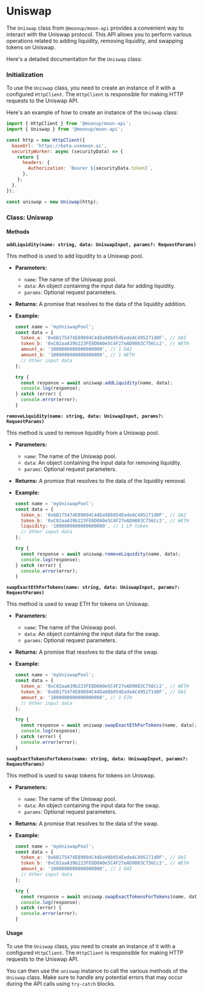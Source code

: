 # Uniswap

The `Uniswap` class from `@moonup/moon-api` provides a convenient way to interact with the Uniswap protocol. This API allows you to perform various operations related to adding liquidity, removing liquidity, and swapping tokens on Uniswap.

Here's a detailed documentation for the `Uniswap` class:

### Initialization

To use the `Uniswap` class, you need to create an instance of it with a configured `HttpClient`. The `HttpClient` is responsible for making HTTP requests to the Uniswap API.

Here's an example of how to create an instance of the `Uniswap` class:

```javascript
import { HttpClient } from '@moonup/moon-api';
import { Uniswap } from '@moonup/moon-api';

const http = new HttpClient({
  baseUrl: 'https://beta.usemoon.ai',
  securityWorker: async (securityData) => {
    return {
      headers: {
        Authorization: `Bearer ${securityData.token}`,
      },
    };
  },
});

const uniswap = new Uniswap(http);
```

### Class: Uniswap

#### Methods

**`addLiquidity(name: string, data: UniswapInput, params?: RequestParams)`**

This method is used to add liquidity to a Uniswap pool.

* **Parameters:**
  * `name`: The name of the Uniswap pool.
  * `data`: An object containing the input data for adding liquidity.
  * `params`: Optional request parameters.
* **Returns:** A promise that resolves to the data of the liquidity addition.
*   **Example:**

    ```javascript
    const name = 'myUniswapPool';
    const data = {
      token_a: '0x6B175474E89094C44Da98b954EedeAC495271d0F', // DAI
      token_b: '0xC02aaA39b223FE8D0A0e5C4F27eAD9083C756Cc2', // WETH
      amount_a: '1000000000000000000', // 1 DAI
      amount_b: '1000000000000000000', // 1 WETH
      // Other input data
    };

    try {
      const response = await uniswap.addLiquidity(name, data);
      console.log(response);
    } catch (error) {
      console.error(error);
    }
    ```

**`removeLiquidity(name: string, data: UniswapInput, params?: RequestParams)`**

This method is used to remove liquidity from a Uniswap pool.

* **Parameters:**
  * `name`: The name of the Uniswap pool.
  * `data`: An object containing the input data for removing liquidity.
  * `params`: Optional request parameters.
* **Returns:** A promise that resolves to the data of the liquidity removal.
*   **Example:**

    ```javascript
    const name = 'myUniswapPool';
    const data = {
      token_a: '0x6B175474E89094C44Da98b954EedeAC495271d0F', // DAI
      token_b: '0xC02aaA39b223FE8D0A0e5C4F27eAD9083C756Cc2', // WETH
      liquidity: '1000000000000000000', // 1 LP token
      // Other input data
    };

    try {
      const response = await uniswap.removeLiquidity(name, data);
      console.log(response);
    } catch (error) {
      console.error(error);
    }
    ```

**`swapExactEthForTokens(name: string, data: UniswapInput, params?: RequestParams)`**

This method is used to swap ETH for tokens on Uniswap.

* **Parameters:**
  * `name`: The name of the Uniswap pool.
  * `data`: An object containing the input data for the swap.
  * `params`: Optional request parameters.
* **Returns:** A promise that resolves to the data of the swap.
*   **Example:**

    ```javascript
    const name = 'myUniswapPool';
    const data = {
      token_a: '0xC02aaA39b223FE8D0A0e5C4F27eAD9083C756Cc2', // WETH
      token_b: '0x6B175474E89094C44Da98b954EedeAC495271d0F', // DAI
      amount_a: '1000000000000000000', // 1 ETH
      // Other input data
    };

    try {
      const response = await uniswap.swapExactEthForTokens(name, data);
      console.log(response);
    } catch (error) {
      console.error(error);
    }
    ```

**`swapExactTokensForTokens(name: string, data: UniswapInput, params?: RequestParams)`**

This method is used to swap tokens for tokens on Uniswap.

* **Parameters:**
  * `name`: The name of the Uniswap pool.
  * `data`: An object containing the input data for the swap.
  * `params`: Optional request parameters.
* **Returns:** A promise that resolves to the data of the swap.
*   **Example:**

    ```javascript
    const name = 'myUniswapPool';
    const data = {
      token_a: '0x6B175474E89094C44Da98b954EedeAC495271d0F', // DAI
      token_b: '0xC02aaA39b223FE8D0A0e5C4F27eAD9083C756Cc2', // WETH
      amount_a: '1000000000000000000', // 1 DAI
      // Other input data
    };

    try {
      const response = await uniswap.swapExactTokensForTokens(name, data);
      console.log(response);
    } catch (error) {
      console.error(error);
    }
    ```

#### Usage

To use the `Uniswap` class, you need to create an instance of it with a configured `HttpClient`. The `HttpClient` is responsible for making HTTP requests to the Uniswap API.

You can then use the `uniswap` instance to call the various methods of the `Uniswap` class. Make sure to handle any potential errors that may occur during the API calls using `try-catch` blocks.
